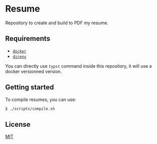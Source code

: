 # Resume

Repository to create and build to PDF my resume.

## Requirements

- [`docker`](https://www.docker.com/)
- [`direnv`](https://direnv.net/)

You can directly use `typst` command inside this repository, it will use
a docker versionned version.

## Getting started

To compile resumes, you can use:

```bash
$ ./scripts/compile.sh
```

## License

[MIT](/LICENSE)